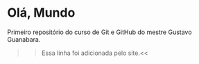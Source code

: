 # Olá, Mundo
 Primeiro repositório do curso de Git e GitHub do mestre Gustavo Guanabara.

 >>Essa linha foi adicionada pelo site.<<
